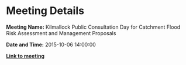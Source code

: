 # Meeting Details

**Meeting Name:** Kilmallock Public Consultation Day for Catchment Flood Risk Assessment and Management Proposals

**Date and Time:** 2015-10-06 14:00:00

**<a href="https://www.limerick.ie/council/whats-on/kilmallock-public-consultation-day-catchment-flood-risk-assessment-and-management" target="_blank">Link to meeting</a>**
